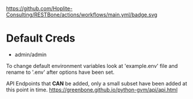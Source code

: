 https://github.com/Hoplite-Consulting/RESTBone/actions/workflows/main.yml/badge.svg

# Default Creds
- admin/admin

To change default environment variables look at 'example.env' file and rename to '.env' after options have been set.

API Endpoints that **CAN** be added, only a small subset have been added at this point in time.
https://greenbone.github.io/python-gvm/api/api.html
